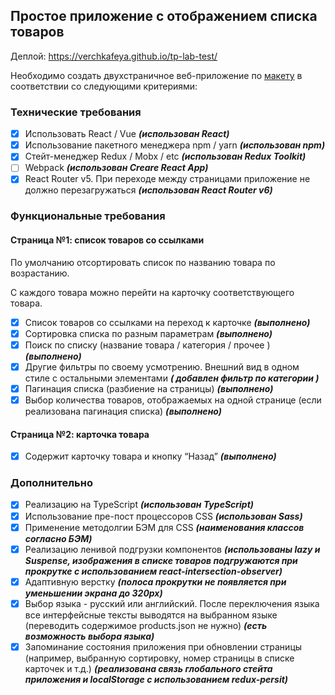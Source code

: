 ## Простое приложение с отображением списка товаров

Деплой: https://verchkafeya.github.io/tp-lab-test/

Необходимо создать двухстраничное веб-приложение по [макету](https://www.figma.com/file/UPrQgRRFML8msDeFnyiXt4/Test-TPLab?node-id=0%3A1&t=r7VlKMWPANKa3O0G-0) в соответствии со следующими критериями:

### Технические требования

- [x] Использовать React / Vue **_(использован React)_**
- [x] Использование пакетного менеджера npm / yarn **_(использован npm)_**
- [x] Стейт-менеджер Redux / Mobx / etc **_(использован Redux Toolkit)_**
- [ ] Webpack **_(использован Creare React App)_**
- [x] React Router v5. При переходе между страницами приложение не должно перезагружаться **_(использован React Router v6)_**

### Функциональные требования

#### Страница №1: список товаров со ссылками

По умолчанию отсортировать список по названию товара по возрастанию.

С каждого товара можно перейти на карточку соответствующего товара.

- [x] Список товаров со ссылками на переход к карточке **_(выполнено)_**
- [x] Сортировка списка по разным параметрам **_(выполнено)_**
- [x] Поиск по списку (название товара / категория / прочее ) **_(выполнено)_**
- [x] Другие фильтры по своему усмотрению. Внешний вид в одном стиле с остальными элементами **_( добавлен фильтр по категории )_**
- [x] Пагинация списка (разбиение на страницы) **_(выполнено)_**
- [x] Выбор количества товаров, отображаемых на одной странице (если реализована пагинация списка) **_(выполнено)_**

#### Страница №2: карточка товара

- [x] Содержит карточку товара и кнопку “Назад” **_(выполнено)_**

### Дополнительно

- [x] Реализацию на TypeScript **_(использован TypeScript)_**
- [x] Использование пре-пост процессоров CSS **_(использован Sass)_**
- [x] Применение методолгии БЭМ для CSS **_(наименования классов согласно БЭМ)_**
- [x] Реализацию ленивой подгрузки компонентов **_(использованы lazy и Suspense, изображения в списке товаров подгружаются при прокрутке с использованием react-intersection-observer)_**
- [x] Адаптивную верстку **_(полоса прокрутки не появляется при уменьшении экрана до 320px)_**
- [x] Выбор языка - русский или английский. После переключения языка все интерфейсные тексты выводятся на выбранном языке (переводить содержимое products.json не нужно) **_(есть возможность выбора языка)_**
- [x] Запоминание состояния приложения при обновлении страницы (например, выбранную сортировку, номер страницы в списке карточек и т.д.) **_(реализована связь глобального стейта приложения и localStorage с использованием redux-persit)_**
